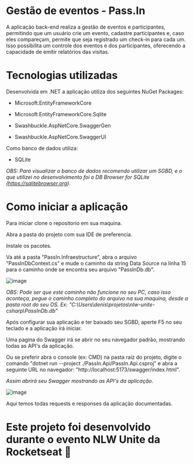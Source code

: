# Gestão de eventos - Pass.In
A aplicação back-end realiza a gestão de eventos e participantes, permitindo que um usuário crie um evento, cadastre participantes e, caso eles compareçam, permite que seja registrado um check-in para cada um. Isso possibilita um controle dos eventos e dos participantes, oferecendo a capacidade de emitir relatórios das visitas.
##
# Tecnologias utilizadas
Desenvolvida em .NET a aplicação utiliza dos seguintes NuGet Packages:

- Microsoft.EntityFrameworkCore

- Microsoft.EntityFrameworkCore.Sqlite

- Swashbuckle.AspNetCore.SwaggerGen

- Swashbuckle.AspNetCore.SwaggerUI

Como banco de dados utiliza:

- SQLite

*OBS: Para visualizar o banco de dados recomendo utilizar um SGBD, e o que utilizei no desenvolvimento foi o DB Browser for SQLite (https://sqlitebrowser.org).*
##
# Como iniciar a aplicação
Para iniciar clone o repositorio em sua maquina.

Abra a pasta do projeto com sua IDE de preferencia.

Instale os pacotes.

Va até a pasta "PassIn.Infraestructure", abra o arquivo "PassInDbContext.cs" e mude o caminho da string Data Source na linha 15 para o caminho onde se encontra seu arquivo "PassInDb.db".

![image](https://github.com/abyssmado/nlw-unite-csharp/assets/85955679/c6ce58e2-2f09-41f6-9c40-a1f1143d43de)

*OBS: Pode ser que este caminho não funcione no seu PC, caso isso aconteça, pegue o caminho completo do arquivo na sua maquina, desde a pasta root do seu OS. Ex: "C:\\Users\\denis\\projetos\\nlw-unite-csharp\\PassInDb.db"*

Após configurar sua aplicação e ter baixado seu SGBD, aperte F5 no seu teclado e a aplicação irá iniciar.

Uma pagina do Swagger irá se abrir no seu navegador padrão, mostrando todas as API's da aplicação.

Ou se preferir abra o console (ex: CMD) na pasta  raiz do projeto, digite o comando "dotnet run --project ./PassIn.Api/PassIn.Api.csproj" e abra a seguinte URL no navegador: "http://localhost:5173/swagger/index.html".

*Assim abrirá seu Swagger mostrando as API's da aplicação.*

![image](https://github.com/abyssmado/nlw-unite-csharp/assets/85955679/8b76e4f6-4441-4a2c-bef9-b00ed7e681bd)

Aqui temos todas requests e responses da aplicação documentadas.
##
# Este projeto foi desenvolvido durante o evento NLW Unite da Rocketseat 🚀

